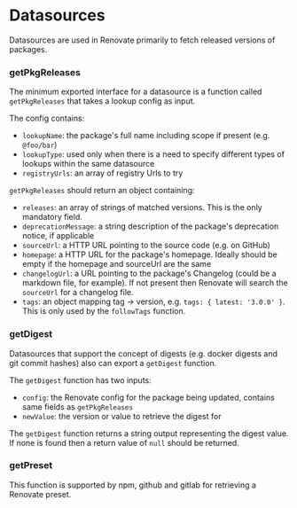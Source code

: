 # Datasources

Datasources are used in Renovate primarily to fetch released versions of packages.

### getPkgReleases

The minimum exported interface for a datasource is a function called `getPkgReleases` that takes a lookup config as input.

The config contains:

- `lookupName`: the package's full name including scope if present (e.g. `@foo/bar`)
- `lookupType`: used only when there is a need to specify different types of lookups within the same datasource
- `registryUrls`: an array of registry Urls to try

`getPkgReleases` should return an object containing:

- `releases`: an array of strings of matched versions. This is the only mandatory field.
- `deprecationMessage`: a string description of the package's deprecation notice, if applicable
- `sourceUrl`: a HTTP URL pointing to the source code (e.g. on GitHub)
- `homepage`: a HTTP URL for the package's homepage. Ideally should be empty if the homepage and sourceUrl are the same
- `changelogUrl`: a URL pointing to the package's Changelog (could be a markdown file, for example). If not present then Renovate will search the `sourceUrl` for a changelog file.
- `tags`: an object mapping tag -> version, e.g. `tags: { latest: '3.0.0' }`. This is only used by the `followTags` function.

### getDigest

Datasources that support the concept of digests (e.g. docker digests and git commit hashes) also can export a `getDigest` function.

The `getDigest` function has two inputs:

- `config`: the Renovate config for the package being updated, contains same fields as `getPkgReleases`
- `newValue`: the version or value to retrieve the digest for

The `getDigest` function returns a string output representing the digest value. If none is found then a return value of `null` should be returned.

### getPreset

This function is supported by npm, github and gitlab for retrieving a Renovate preset.
